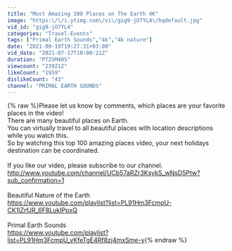 ```yaml
---
title: "Most Amazing 100 Places on The Earth 4K"
image: "https:\/\/i.ytimg.com\/vi\/gig9-jO7YL4\/hqdefault.jpg"
vid_id: "gig9-jO7YL4"
categories: "Travel-Events"
tags: ["Primal Earth Sounds","4k","4k nature"]
date: "2021-09-19T19:27:31+03:00"
vid_date: "2021-07-17T10:00:21Z"
duration: "PT25M40S"
viewcount: "239212"
likeCount: "1959"
dislikeCount: "43"
channel: "PRIMAL EARTH SOUNDS"
---
```

{% raw %}Please let us know by comments, which places are your favorite places in the video!<br />There are many beautiful places on Earth. <br />You can virtually travel to all beautiful places with location descriptions while you watch this.<br />So by watching this top 100 amazing places video, your next holidays destination can be coordinated.<br /><br />If you like our video, please subscribe to our channel.<br /><a rel="nofollow" target="blank" href="http://www.youtube.com/channel/UCb57aRZr3KsykS_wNsD5Ptw?sub_confirmation=1">http://www.youtube.com/channel/UCb57aRZr3KsykS_wNsD5Ptw?sub_confirmation=1</a><br /><br />Beautiful Nature of the Earth<br /><a rel="nofollow" target="blank" href="https://www.youtube.com/playlist?list=PL91Hm3FcmpU-CK1lZrfJR_6F8LukIPpxQ">https://www.youtube.com/playlist?list=PL91Hm3FcmpU-CK1lZrfJR_6F8LukIPpxQ</a><br /><br />Primal Earth Sounds<br /><a rel="nofollow" target="blank" href="https://www.youtube.com/playlist?list=PL91Hm3FcmpU_vKfeTgE4Rf8zj4mxSme-y">https://www.youtube.com/playlist?list=PL91Hm3FcmpU_vKfeTgE4Rf8zj4mxSme-y</a>{% endraw %}

